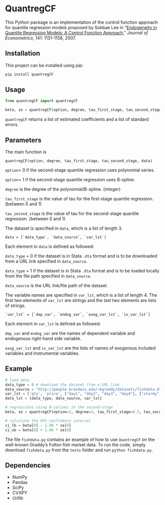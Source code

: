 # QuantregCF

This Python package is an implementation of the control function approach for quantile regression models proposed by Sokbae Lee in "[Endogeneity in Quantile Regression Models: A Control Function Approach,](https://doi.org/10.1016/j.jeconom.2007.01.014)" _Journal of Econometrics_, 141: 1131-1158, 2007.

## Installation
This project can be installed using pip: 
```bash
pip install quantregCF
```

## Usage 
```python
from quantregCF import quantregCF

beta, se = quantregCF(option, degree, tau_first_stage, tau_second_stage, data)
```
`quantregCF` returns a list of estimated coefficients and a list of standard errors. 

## Parameters

The main function is

    quantregCF(option, degree, tau_first_stage, tau_second_stage, data)

`option`= 0 if the second-stage quantile regression uses polynomial series.

`option`= 1 if the second-stage quantile regression uses B-spline. 

`degree` is the degree of the polynomial/B-spline. (integer) 

`tau_first_stage` is the value of tau for the first-stage quantile regression. (between 0 and 1)

`tau_second_stage` is the value of tau for the second-stage quantile regression. (between 0 and 1)

The dataset is specified in `data`, which is a list of length 3.

    data = [`data_type`, `data_source`, `var_lst`]

Each element in `data` is defined as followed: 

`data_type` = 0 if the dataset is in Stata `.dta` format and is to be downloaded from a URL link specified in `data_source`.

`data_type` = 1 if the dataset is in Stata `.dta` format and is to be loaded locally from the file path specified in `data_source`.

`data_source` is the URL link/file path of the dataset.

The variable names are specified in `var_lst`, which is a list of length 4. The first two elements of `var_lst` are strings and the last two elements are lists of strings.

    `var_lst` = [`dep_var`, `endog_var`, `exog_var_lst`, `iv_var_lst`]

Each element in `var_lst` is defined as followed: 

`dep_var` and `endog_var` are the names of dependent variable and endogenous right-hand side variable. 

`exog_var_lst` and `iv_var_lst` are the lists of names of exogenous included variables and instrumental variables. 

## Example
```python
# load data
data_type = 0 # download the dataset from a URL link
data_source = "http://people.brandeis.edu/~kgraddy/datasets/fishdata.dta"
var_lst = ['qty', 'price', ["day1", "day2", "day3", "day4"], ["stormy", "mixed"]]
data_lst = [data_type, data_source, var_lst]

# regressions using B-splines in the second-stage
beta, se = quantregCF(option=1, degree=3, tau_first_stage=0.5, tau_second_stage=0.5, data=data_lst)

# calculate the 95% confidence interval
ci_lb = beta[0] - 1.96 * se[0]
ci_ub = beta[0] + 1.96 * se[0]
```

The file `fishdata.py` contains an example of how to use `QuantregCF` on the well-known Graddy’s Fulton fish market data. To run the code, simply download `fishdata.py` from the `tests` folder and run ```python fishdata.py```.

## Dependencies
- NumPy
- Pandas
- SciPy
- CVXPY
- Urllib
